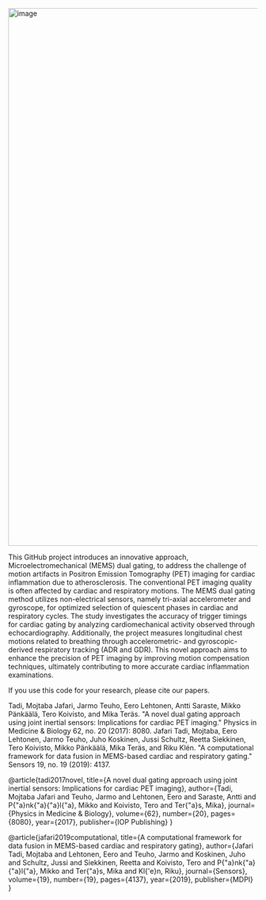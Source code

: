 
<img width="1086" alt="image" src="https://github.com/mojjaf/Dual-MEMS-Cardiac-and-Respiratory-Gating-/assets/55555705/159f4b5b-9a56-4062-9682-ac14ba7d833c">

This GitHub project introduces an innovative approach, Microelectromechanical (MEMS) dual gating, to address the challenge of motion artifacts in Positron Emission Tomography (PET) imaging for cardiac inflammation due to atherosclerosis. The conventional PET imaging quality is often affected by cardiac and respiratory motions. The MEMS dual gating method utilizes non-electrical sensors, namely tri-axial accelerometer and gyroscope, for optimized selection of quiescent phases in cardiac and respiratory cycles. The study investigates the accuracy of trigger timings for cardiac gating by analyzing cardiomechanical activity observed through echocardiography. Additionally, the project measures longitudinal chest motions related to breathing through accelerometric- and gyroscopic-derived respiratory tracking (ADR and GDR). This novel approach aims to enhance the precision of PET imaging by improving motion compensation techniques, ultimately contributing to more accurate cardiac inflammation examinations.


If you use this code for your research, please cite our papers.

Tadi, Mojtaba Jafari, Jarmo Teuho, Eero Lehtonen, Antti Saraste, Mikko Pänkäälä, Tero Koivisto, and Mika Teräs. "A novel dual gating approach using joint inertial sensors: Implications for cardiac PET imaging." Physics in Medicine & Biology 62, no. 20 (2017): 8080.
Jafari Tadi, Mojtaba, Eero Lehtonen, Jarmo Teuho, Juho Koskinen, Jussi Schultz, Reetta Siekkinen, Tero Koivisto, Mikko Pänkäälä, Mika Teräs, and Riku Klén. "A computational framework for data fusion in MEMS-based cardiac and respiratory gating." Sensors 19, no. 19 (2019): 4137.


@article{tadi2017novel,
  title={A novel dual gating approach using joint inertial sensors: Implications for cardiac PET imaging},
  author={Tadi, Mojtaba Jafari and Teuho, Jarmo and Lehtonen, Eero and Saraste, Antti and P{\"a}nk{\"a}{\"a}l{\"a}, Mikko and Koivisto, Tero and Ter{\"a}s, Mika},
  journal={Physics in Medicine \& Biology},
  volume={62},
  number={20},
  pages={8080},
  year={2017},
  publisher={IOP Publishing}
}

@article{jafari2019computational,
  title={A computational framework for data fusion in MEMS-based cardiac and respiratory gating},
  author={Jafari Tadi, Mojtaba and Lehtonen, Eero and Teuho, Jarmo and Koskinen, Juho and Schultz, Jussi and Siekkinen, Reetta and Koivisto, Tero and P{\"a}nk{\"a}{\"a}l{\"a}, Mikko and Ter{\"a}s, Mika and Kl{\'e}n, Riku},
  journal={Sensors},
  volume={19},
  number={19},
  pages={4137},
  year={2019},
  publisher={MDPI}
}
